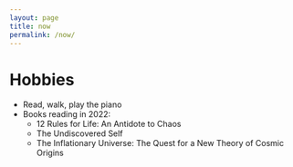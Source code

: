 ```yaml
---
layout: page
title: now
permalink: /now/
---
```

# Hobbies
- Read, walk, play the piano
- Books reading in 2022:
   - 12 Rules for Life: An Antidote to Chaos 
   - The Undiscovered Self
   - The Inflationary Universe: The Quest for a New Theory of Cosmic Origins
